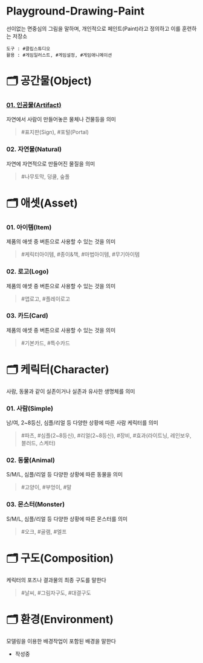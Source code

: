 Playground-Drawing-Paint
===
선이없는 면중심의 그림을 말하며, 개인적으로 페인트(Paint)라고 정의하고 이를 훈련하는 저장소

```text
도구 : #클립스튜디오
활용 : #게임일러스트, #게임설정, #게임애니메이션
```

# :card_index_dividers: 공간물(Object)
### [01. 인공물(Artifact)](Paint-Object-Artifact/README.md)
자연에서 사람이 만들어놓은 물체나 건물등을 의미
> #표지판(Sign), #포털(Portal)

### 02. 자연물(Natural)
자연에 자연적으로 만들어진 물질을 의미
> #나무토막, 덩쿨, 숲풀

# :card_index_dividers: 애셋(Asset)
### 01. 아이템(Item)
제품의 애셋 중 버튼으로 사용할 수 있는 것을 의미
> #케릭터아이템, #종이&책, #마법아이템, #무기아이템

### 02. 로고(Logo)
제품의 애셋 중 버튼으로 사용할 수 있는 것을 의미
> #앱로고, #플레이로고

### 03. 카드(Card)
제품의 애셋 중 버튼으로 사용할 수 있는 것을 의미
> #기본카드, #특수카드

# :card_index_dividers: 케릭터(Character)
사람, 동물과 같이 실존이거나 실존과 유사한 생명체를 의미

### 01. 사람(Simple)
남/여, 2~8등신, 심플/리얼 등 다양한 상황에 따른 사람 케릭터를 의미
> #파츠, #심플(2~8등신), #리얼(2~8등신), #장비, #효과(라이트닝, 레인보우, 블러드, 스케터)

### 02. 동물(Animal)
S/M/L, 심플/리얼 등 다양한 상황에 따른 동물을 의미
> #고양이, #부엉이, #말

### 03. 몬스터(Monster)
S/M/L, 심플/리얼 등 다양한 상황에 따른 몬스터를 의미
> #오크, #골램, #엘프

# :card_index_dividers: 구도(Composition)
케릭터의 포즈나 결과물의 최종 구도를 말한다
> #날씨, #그림자구도, #대결구도

# :card_index_dividers: 환경(Environment)
모델링을 이용한 배경작업이 포함된 배경을 말한다
- 작성중
